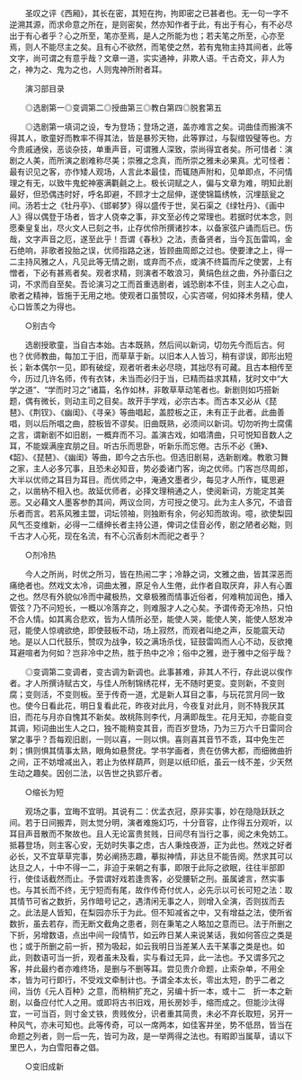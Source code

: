 <!-- { "loadSidebar": true } -->
　　圣叹之评《西厢》，其长在密，其短在拘，拘即密之已甚者也。无一句一字不逆溯其源，而求命意之所在，是则密矣，然亦知作者于此，有出于有心，有不必尽出于有心者乎？心之所至，笔亦至焉，是人之所能为也；若夫笔之所至，心亦至焉，则人不能尽主之矣。且有心不欲然，而笔使之然，若有鬼物主持其间者，此等文字，尚可谓之有意乎哉？文章一道，实实通神，非欺人语。千古奇文，非人为之，神为之、鬼为之也，人则鬼神所附者耳。

　　演习部目录

　　◎选剧第一◎变调第二◎授曲第三◎教白第四◎脱套第五

　　◎选剧第一填词之设，专为登场；登场之道，盖亦难言之矣。词曲佳而搬演不得其人，歌童好而教率不得其法，皆是暴殄天物，此等罪过，与裂缯毁璧等也。方今贵戚通侯，恶谈杂技，单重声音，可谓雅人深致，崇尚得宜者矣。所可惜者：演剧之人美，而所演之剧难称尽美；崇雅之念真，而所崇之雅未必果真。尤可怪者：最有识见之客，亦作矮人观场，人言此本最佳，而辄随声附和，见单即点，不问情理之有无，以致牛鬼蛇神塞满氍毹之上。极长词赋之人，偏与文章为难，明知此剧最好，但恐偶违时好，呼名即避，不顾才士之屈伸，遂使锦篇绣帙，沉埋瓿瓮之间。汤若士之《牡丹亭》、《邯郸梦》得以盛传于世，吴石渠之《绿牡丹》、《画中人》得以偶登于场者，皆才人侥幸之事，非文至必传之常理也。若据时优本念，则愿秦皇复出，尽火文人已刻之书，止存优伶所撰诸抄本，以备家弦户诵而后已。伤哉，文字声音之厄，遂至此乎！吾谓《春秋》之法，责备贤者，当今瓦缶雷鸣，金石绝响，非歌者投胎之误，优师指路之迷，皆顾曲周郎之过也。使要津之上，得一二主持风雅之人，凡见此等无情之剧，或弃而不点，或演不终篇而斥之使罢，上有憎者，下必有甚焉者矣。观者求精，则演者不敢浪习，黄绢色丝之曲，外孙齑臼之词，不求而自至矣。吾论演习之工而首重选剧者，诚恐剧本不佳，则主人之心血，歌者之精神，皆施于无用之地。使观者口虽赞叹，心实咨嗟，何如择术务精，使人心口皆羡之为得也。

　　○别古今

　　选剧授歌童，当自古本始。古本既熟，然后间以新词，切勿先今而后古。何也？优师教曲，每加工于旧，而草草于新。以旧本人人皆习，稍有谬误，即形出短长；新本偶尔一见，即有破绽，观者听者未必尽晓，其拙尽有可藏。且古本相传至今，历过几许名师，传有衣钵，未当而必归于当，已精而益求其精，犹时文中“大学之道”、“学而时习之”诸篇，名作如林，非敢草草动笔者也。新剧则如巧搭新题，偶有微长，则动主司之目矣。故开手学戏，必宗古本。而古本又必从《琵琶》、《荆钗》、《幽闺》、《寻亲》等曲唱起，盖腔板之正，未有正于此者。此曲善唱，则以后所唱之曲，腔板皆不谬矣。旧曲既熟，必须间以新词。切勿听拘士腐儒之言，谓新剧不如旧剧，一概弃而不习。盖演古戏，如唱清曲，只可悦知音数人之耳，不能娱满座宾朋之目。听古乐而思卧，听新乐而忘倦。古乐不必《箫》、《韶》、《琵琶》、《幽闺》等曲，即今之古乐也。但选旧剧易，选新剧难。教歌习舞之家，主人必多冗事，且恐未必知音，势必委诸门客，询之优师。门客岂尽周郎，大半以优师之耳目为耳目。而优师之中，淹通文墨者少，每见才人所作，辄思避之，以凿枘不相入也。故延优师者，必择文理稍通之人，使阅新词，方能定其美恶。又必藉文人墨客参酌其间，两议佥同，方可授之使习。此为主人多冗，不谙音乐者而言。若系风雅主盟，词坛领袖，则独断有余，何必知而故询。噫，欲使梨园风气丕变维新，必得一二缙绅长者主持公道，俾词之佳音必传，剧之陋者必黜，则千古才人心死，现在名流，有不心沉香刻木而祀之者乎？

　　○剂冷热

　　今人之所尚，时优之所习，皆在热闹二字；冷静之词，文雅之曲，皆其深恶而痛绝者也。然戏文太冷，词曲太雅，原足令人生倦，此作者自取厌弃，非人有心置之也。然尽有外貌似冷而中藏极热，文章极雅而情事近俗者，何难稍加润色，播入管弦？乃不问短长，一概以冷落弃之，则难服才人之心矣。予谓传奇无冷热，只怕不合人情。如其离合悲欢，皆为人情所必至，能使人哭，能使人笑，能使人怒发冲冠，能使人惊魂欲绝，即使鼓板不动，场上寂然，而观者叫绝之声，反能震天动地。是以人口代鼓乐，赞叹为战争，较之满场杀伐，钲鼓雷鸣而人心不动，反欲掩耳避喧者为何如？岂非冷中之热，胜于热中之冷；俗中之雅，逊于雅中之俗乎哉？

　　◎变调第二变调者，变古调为新调也。此事甚难，非其人不行，存此说以俟作者。才人所撰诗赋古文，与佳人所制锦绣花样，无不随时更变。变则新，不变则腐；变则活，不变则板。至于传奇一道，尤是新人耳目之事，与玩花赏月同一致也。使今日看此花，明日复看此花，昨夜对此月，今夜复对此月，则不特我厌其旧，而花与月亦自愧其不新矣。故桃陈则李代，月满即哉生。花月无知，亦能自变其调，矧词曲出生人之口，独不能稍变其音，而百岁登场，乃为三万六千日雷同合掌之事乎？吾每观旧剧，一则以喜，一则以惧。喜则喜其音节不乖，耳中免生芒刺；惧则惧其情事太熟，眼角如悬赘疣。学书学画者，贵在仿佛大都，而细微曲折之间，正不妨增减出入，若止为依样葫芦，则是以纸印纸，虽云一线不差，少天然生动之趣矣。因创二法，以告世之执郢斤者。

　　○缩长为短

　　观场之事，宜晦不宜明。其说有二：优孟衣冠，原非实事，妙在隐隐跃跃之间。若于日间搬弄，则太觉分明，演者难施幻巧，十分音容，止作得五分观听，以耳目声音散而不聚故也。且人无论富贵贫贱，日间尽有当行之事，阅之未免妨工。抵暮登场，则主客心安，无妨时失事之虑，古人秉烛夜游，正为此也。然戏之好者必长，又不宜草草完事，势必阐扬志趣，摹拟神情，非达旦不能告阕。然求其可以达旦之人，十中不得一二，非迫于来朝之有事，即限于此际之欲眠，往往半部即行，使佳话截然而止。予尝谓好戏若逢贵客，必受腰斩之刑。虽属谑言，然实事也。与其长而不终，无宁短而有尾，故作传奇付优人，必先示以可长可短之法：取其情节可省之数折，另作暗号记之，遇清闲无事之人，则增入全演，否则拔而去之。此法是人皆知，在梨园亦乐于为此。但不知减省之中，又有增益之法，使所省数折，虽去若存，而无断文截角之患者，则在秉笔之人略加之意而已。法于所删之下折，另增数语，点出中间一段情节，如云昨日某人来说某话，我如何答应之类是也；或于所删之前一折，预为吸起，如云我明日当差某人去干某事之类是也。如此，则数语可当一折，观者虽未及看，实与看过无异，此一法也。予又谓多冗之客，并此最约者亦难终场，是删与不删等耳。尝见贵介命题，止索杂单，不用全本，皆为可行即行，不受戏文牵制计也。予谓全本太长，零出太短，酌乎二者之间，当仿《元人百种》之意，而稍稍扩充之，另编十折一本，或十二　折一本之新剧，以备应付忙人之用。或即将古书旧戏，用长房妙手，缩而成之。但能沙汰得宜，一可当百，则寸金丈铁，贵贱攸分，识者重其简贵，未必不弃长取短，另开一种风气，亦未可知也。此等传奇，可以一席两本，如佳客并坐，势不低昂，皆当在命题之列者，则一后一先，皆可为政，是一举两得之法也。有暇即当属草，请以下里巴人，为白雪阳春之倡。

　　○变旧成新


